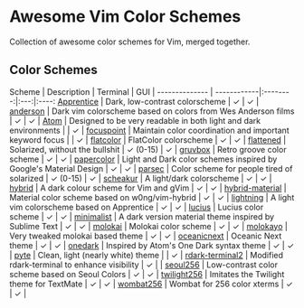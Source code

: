 Awesome Vim Color Schemes
===
Collection of awesome color schemes for Vim, merged together.

Color Schemes
---
Scheme   | Description | Terminal | GUI |
-------------- | ------------|:--------:|:---:|:----:
[Apprentice] | Dark, low-contrast colorscheme | ✓ | ✓ |
[anderson] | Dark vim colorscheme based on colors from Wes Anderson films | ✓ | ✓ |
[Atom] | Designed to be very readable in both light and dark environments |   | ✓ |
[focuspoint] | Maintain color coordination and important keyword focus |   | ✓ |
[flatcolor] | FlatColor colorscheme | ✓ | ✓ |
[flattened] | Solarized, without the bullshit | ✓ (0-15) | ✓ |
[gruvbox] | Retro groove color scheme | ✓ | ✓ |
[papercolor] | Light and Dark color schemes inspired by Google's Material Design  | ✓ | ✓ |
[parsec] | Color scheme for people tired of solarized  | ✓ (0-15) | ✓ |
[scheakur] | A light/dark colorscheme  | ✓ | ✓ |
[hybrid] | A dark colour scheme for Vim and gVim | ✓ | ✓ |
[hybrid-material] | Material color scheme based on w0ng/vim-hybrid | ✓ | ✓ |
[lightning] | A light vim colorscheme based on Apprentice  | ✓ | ✓ |
[lucius] | Lucius color scheme | ✓ | ✓ |
[minimalist] | A dark version material theme inspired by Sublime Text | ✓ | ✓ |
[molokai] | Molokai color scheme | ✓ | ✓ |
[molokayo] | Very tweaked molokai based theme | ✓ | ✓ |
[oceanicnext] | Oceanic Next theme | ✓ | ✓ |
[onedark] | Inspired by Atom's One Dark syntax theme | ✓ | ✓ |
[pyte] | Clean, light (nearly white) theme |   | ✓ |
[rdark-terminal2] | Modified rdark-terminal to enhance visibility | ✓ |   |
[seoul256] | Low-contrast color scheme based on Seoul Colors | ✓ | ✓ |
[twilight256] | Imitates the Twilight theme for TextMate | ✓ | ✓ |
[wombat256] | Wombat for 256 color xterms | ✓ | ✓ |

[Apprentice]: https://github.com/romainl/Apprentice
[anderson]: https://github.com/gilgigilgil/anderson.vim
[Atom]: https://github.com/gregsexton/Atom
[base16]: https://github.com/chriskempson/base16-vim
[focuspoint]: https://github.com/chase/focuspoint-vim
[flatcolor]: https://github.com/MaxSt/FlatColor
[flattened]: https://github.com/romainl/flattened
[gruvbox]: https://github.com/morhetz/gruvbox
[papercolor]: https://github.com/NLKNguyen/papercolor-theme
[parsec]: https://github.com/keith/parsec.vim
[scheakur]: https://github.com/scheakur/vim-scheakur
[hybrid]: https://github.com/w0ng/vim-hybrid
[hybrid-material]: https://github.com/kristijanhusak/vim-hybrid-material
[lightning]: https://github.com/wimstefan/Lightning
[lucius]: https://github.com/jonathanfilip/vim-lucius
[minimalist]: https://github.com/dikiaap/minimalist
[molokai]: https://github.com/tomasr/molokai
[molokayo]: https://github.com/fmoralesc/molokayo
[oceanicnext]: https://github.com/mhartington/oceanic-next
[onedark]: https://github.com/joshdick/onedark.vim
[pyte]: https://github.com/vim-scripts/pyte
[rdark-terminal2]: https://github.com/vim-scripts/rdark-terminal2.vim
[seoul256]: https://github.com/junegunn/seoul256.vim
[twilight256]: https://github.com/vim-scripts/twilight256.vim
[wombat256]: https://github.com/vim-scripts/wombat256.vim
